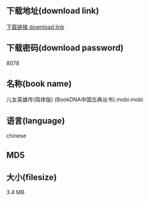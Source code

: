 ## 下载地址(download link)
[下载链接 download link](https://voluble-croquembouche-d321dc.netlify.app/?s=%E5%84%BF%E5%A5%B3%E8%8B%B1%E9%9B%84%E4%BC%A0%28%E7%AE%80%E4%BD%93%E7%89%88%29+%28BookDNA%E4%B8%AD%E5%9B%BD%E5%8F%A4%E5%85%B8%E4%B8%9B%E4%B9%A6%29.mobi)

## 下载密码(download password)
8078

## 名称(book name)
儿女英雄传(简体版) (BookDNA中国古典丛书).mobi.mobi

## 语言(language)
chinese

## MD5


## 大小(filesize)
3.4 MB
